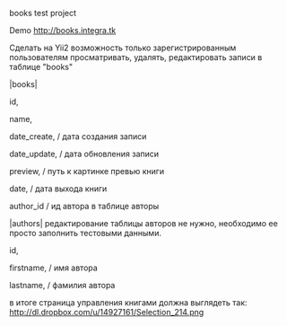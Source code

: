 books test project

Demo http://books.integra.tk


Сделать на Yii2 возможность только зарегистрированным пользователям просматривать, удалять, редактировать записи в таблице "books"

|books|

id,

name,

date_create, / дата создания записи

date_update, / дата обновления записи

preview, / путь к картинке превью книги

date, / дата выхода книги

author_id / ид автора в таблице авторы

 

|authors| редактирование таблицы авторов не нужно, необходимо ее просто заполнить тестовыми данными.

id,

firstname, / имя автора

lastname,  / фамилия автора

в итоге страница управления книгами должна выглядеть так: http://dl.dropbox.com/u/14927161/Selection_214.png